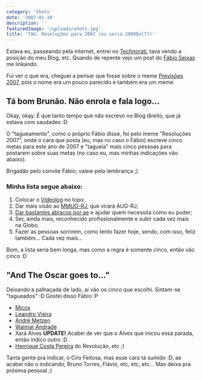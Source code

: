 ```yaml
---
category: 'Shots'
date: '2007-01-10'
description: ''
featuredImage: '/uploads/shots.jpg'
title: 'TAG: Resoluções para 2007 (ou seria 2000Dul7?)'
---
```


Estava eu, passeando pela internet, entrei no [Technorati](http://technorati.com/), tava vendo a posição do meu Blog, etc. Quando de repente vejo um post do [Fábio Seixas](http://blog.fabioseixas.com.br/) me linkando.

Fui ver o que era, cheguei a pensar que fosse sobre o meme [Previsões 2007](/previsoes-e-algumas-viagens-para-o-ano-de-2007), pois o nome era um pouco parecido e também era um meme.

## Tá bom Brunão. Não enrola e fala logo...

Okay, okay. É que tanto tempo que não escrevo no Blog direito, que já estava com saudades :D

O "tagueamento", como o próprio Fábio disse, foi pelo meme "Resoluções 2007", onde o cara que posta (eu, mas no caso o Fábio) escreve cinco metas para este ano de 2007 e "tagueia" mais cinco pessoas para postarem sobre suas metas (no caso eu, mas minhas indicações vão abaixo).

Brigadão pelo convite Fábio, valew pela lembrança ;)

### Minha lista segue abaixo:

1. Colocar o [Videolog](http://videolog.uol.com.br) no topo;
2. Dar mais visão ao [MMUG-RJ](http://www.mmug-rj.com.br), que virará AUG-RJ;
3. [Dar bastantes abraços por ae](http://blog.fabioseixas.com.br/archives/2006/10/free_hugs_campa.html) e ajudar quem necessita como eu puder;
4. Ser, ainda mais, reconhecido profissionalmente e subir cada vez mais na Globo.
5. Fazer as pessoas sorrirem, como tento fazer hoje, sendo, com isso, feliz também... Cada vez mais...

Bom, a lista seria bem longa, mas como a regra é somente cinco, então vão cinco :D

## "And The Oscar goes to..."

Deixando a palhaçada de lado, ai vão os cinco que escolhi. Sintam-se "tagueados" :D Gostei disso Fábio :P

- [Micox](http://elmicox.blogspot.com/)
- [Leandro Vieira](http://leandro.w3invent.com.br/)
- [André Metzen](http://metzen.com.br/blog/)
- [Walmar Andrade](http://www.fatorw.com/)
- Xará Alves **UPDATE!** Acabei de ver que o Alves que inicou essa parada, então indico outro :D
- [Henrique Costa Pereira](http://www.revolucao.etc.br/) do Revolução, etc ;)

Tanta gente pra indicar, o Ciro Feitosa, mas esse cara tá sumido :D, ae acabei não o indicando, Bruno Torres, Flávio, etc, etc, etc... Mas deixa pra próxima pessoal ;)
